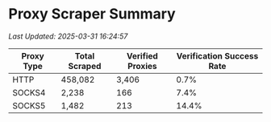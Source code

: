 # Proxy Scraper Summary

_Last Updated: 2025-03-31 16:24:57_

| Proxy Type | Total Scraped | Verified Proxies | Verification Success Rate |
|------------|--------------|------------------|--------------------------|
| HTTP | 458,082 | 3,406 | 0.7% |
| SOCKS4 | 2,238 | 166 | 7.4% |
| SOCKS5 | 1,482 | 213 | 14.4% |
